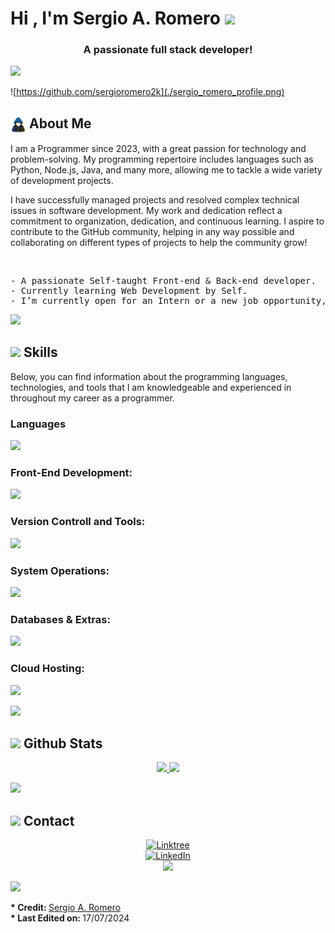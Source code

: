 # Hi , I'm Sergio A. Romero </b> <img src="https://media.giphy.com/media/hvRJCLFzcasrR4ia7z/giphy.gif" width="40">

<div align="center">

### A passionate full stack developer! 
</div >


<img src="https://user-images.githubusercontent.com/73097560/115834477-dbab4500-a447-11eb-908a-139a6edaec5c.gif" >

![https://github.com/sergioromero2k](./sergio_romero_profile.png)

<h2><picture><img src="https://github.com/0xAbdulKhalid/0xAbdulKhalid/raw/main/assets/mdImages/about_me.gif" width = "25" align="center"></picture> About Me</h2>

I am a Programmer since 2023, with a great passion for technology and problem-solving. My programming repertoire includes languages such as Python, Node.js, Java, and many more, allowing me to tackle a wide variety of development projects.

I have successfully managed projects and resolved complex technical issues in software development. My work and dedication reflect a commitment to organization, dedication, and continuous learning. I aspire to contribute to the GitHub community, helping in any way possible and collaborating on different types of projects to help the community grow!
<br>


<br> 
<pre color="black">
- A passionate Self-taught Front-end & Back-end developer.
- Currently learning Web Development by Self.
- I’m currently open for an Intern or a new job opportunity, this is <a href="https://linktr.ee/sergioromero2k">my social media</a>.
</pre>


<img src="https://user-images.githubusercontent.com/73097560/115834477-dbab4500-a447-11eb-908a-139a6edaec5c.gif">

## <img src="https://media2.giphy.com/media/QssGEmpkyEOhBCb7e1/giphy.gif?cid=ecf05e47a0n3gi1bfqntqmob8g9aid1oyj2wr3ds3mg700bl&rid=giphy.gif" width ="25"><b>  Skills</b>

Below, you can find information about the programming languages, technologies, and tools that I am knowledgeable and experienced in throughout my career as a programmer.

### Languages
![](https://skillicons.dev/icons?i=py,java,php,js,nodejs,c,cpp,cs&perline=14)
### Front-End Development:
![](https://skillicons.dev/icons?i=html,css,js,bootstrap,angular,react&perline=14)
### Version Controll and Tools:
![](https://skillicons.dev/icons?i=git,atom,discord,eclipse,idea,sublime,visualstudio,vscode,&perline=14)
### System Operations:
![](https://skillicons.dev/icons?i=windows,apple,linux,ubuntu,debian,mint,kali,raspberrypi&perline=14)
### Databases & Extras:
![](https://skillicons.dev/icons?i=mysql,mongodb,wordpress,powershell,npm,md,bash&perline&perline=14)
### Cloud Hosting:
![](https://skillicons.dev/icons?i=github,gitlab,azure,aws&perline=14)

<img src="https://user-images.githubusercontent.com/73097560/115834477-dbab4500-a447-11eb-908a-139a6edaec5c.gif">


## <img src="https://media.giphy.com/media/iY8CRBdQXODJSCERIr/giphy.gif" width="25"><b> Github Stats </b>

<p align="center">
<a href="https://github.com/sergioromero2k">
  <img height="180em" src="https://github-readme-stats-eight-theta.vercel.app/api?username=sergioromero2k&show_icons=true&theme=algolia&include_all_commits=true&count_private=true"/>
  <img height="180em" src="https://github-readme-stats-eight-theta.vercel.app/api/top-langs/?username=sergioromero2k&layout=compact&langs_count=8&theme=algolia"/>
</a>
</p>		

<img src="https://user-images.githubusercontent.com/73097560/115834477-dbab4500-a447-11eb-908a-139a6edaec5c.gif">

## <img src="https://media2.giphy.com/media/QssGEmpkyEOhBCb7e1/giphy.gif?cid=ecf05e47a0n3gi1bfqntqmob8g9aid1oyj2wr3ds3mg700bl&rid=giphy.gif" width ="25"><b> Contact </b>

            
<div align="center">

[![Linktree](https://img.shields.io/badge/linktree-1de9b6?style=for-the-badge&logo=linktree&logoColor=white)](https://linktr.ee/sergioromero2k) <br>
[![LinkedIn](https://img.shields.io/badge/linkedin-%230077B5.svg?style=for-the-badge&logo=linkedin&logoColor=white)](https://www.linkedin.com/in/sergioromero2k/) <br>
![](https://komarev.com/ghpvc/?username=sergioromero2k&style=flat-square)


</div>		
<img src="https://user-images.githubusercontent.com/73097560/115834477-dbab4500-a447-11eb-908a-139a6edaec5c.gif">

<b>* Credit: </b> [Sergio A. Romero](https://github.com/sergioromero2k) <br>
<b>* Last Edited on: </b> 17/07/2024


